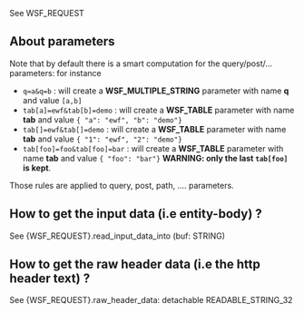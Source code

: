 See WSF_REQUEST

## About parameters
Note that by default there is a smart computation for the query/post/... parameters:
for instance
- `q=a&q=b` :  will create a **WSF_MULTIPLE_STRING** parameter with name **q** and value `[a,b]`
- `tab[a]=ewf&tab[b]=demo` : will create a **WSF_TABLE** parameter with name **tab** and value `{ "a": "ewf", "b": "demo"}`
- `tab[]=ewf&tab[]=demo` : will create a **WSF_TABLE** parameter with name **tab** and value `{ "1": "ewf", "2": "demo"}`
- `tab[foo]=foo&tab[foo]=bar` : will create a **WSF_TABLE** parameter with name **tab** and value `{ "foo": "bar"}` **WARNING: only the last `tab[foo]` is kept**.

Those rules are applied to query, post, path, .... parameters.

## How to get the input data   (i.e entity-body) ?
See <eiffel>{WSF_REQUEST}.read_input_data_into (buf: STRING)

## How to get the raw header data   (i.e the http header text) ?
See <eiffel>{WSF_REQUEST}.raw_header_data: detachable READABLE_STRING_32
